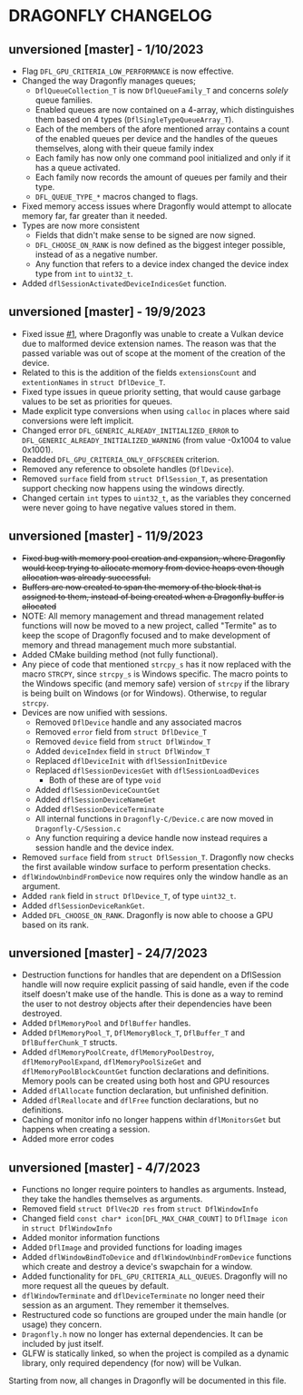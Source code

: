 # DRAGONFLY CHANGELOG

## unversioned [master] - 1/10/2023
- Flag `DFL_GPU_CRITERIA_LOW_PERFORMANCE` is now effective.
- Changed the way Dragonfly manages queues; 
  - `DflQueueCollection_T` is now `DflQueueFamily_T` and concerns *solely* queue families.
  - Enabled queues are now contained on a 4-array, which distinguishes them based on 4 types (`DflSingleTypeQueueArray_T`).
  - Each of the members of the afore mentioned array contains a count of the enabled queues per device and the handles of the queues themselves, along with their queue family index
  - Each family has now only one command pool initialized and only if it has a queue activated.
  - Each family now records the amount of queues per family and their type.
  - `DFL_QUEUE_TYPE_*` macros changed to flags.
- Fixed memory access issues where Dragonfly would attempt to allocate memory far, far greater than it needed.
- Types are now more consistent
  - Fields that didn't make sense to be signed are now signed.
  - `DFL_CHOOSE_ON_RANK` is now defined as the biggest integer possible, instead of as a negative number.
  - Any function that refers to a device index changed the device index type from `int` to `uint32_t`.
- Added `dflSessionActivatedDeviceIndicesGet` function.

## unversioned [master] - 19/9/2023
- Fixed issue [#1](https://github.com/xmamalou/dragonfly/issues/1), where Dragonfly was unable to create a Vulkan device due to malformed device extension names. The reason was that the passed variable was out of scope at the moment of the creation of the device.
- Related to this is the addition of the fields `extensionsCount` and `extentionNames` in `struct DflDevice_T`.
- Fixed type issues in queue priority setting, that would cause garbage values to be set as priorities for queues.
- Made explicit type conversions when using `calloc` in places where said conversions were left implicit.
- Changed error `DFL_GENERIC_ALREADY_INITIALIZED_ERROR` to `DFL_GENERIC_ALREADY_INITIALIZED_WARNING` (from value -0x1004 to value 0x1001).
- Readded `DFL_GPU_CRITERIA_ONLY_OFFSCREEN` criterion.
- Removed any reference to obsolete handles (`DflDevice`).
- Removed `surface` field from `struct DflSession_T`, as presentation support checking now happens using the windows directly.
- Changed certain `int` types to `uint32_t`, as the variables they concerned were never going to have negative values stored in them.

## unversioned [master] - 11/9/2023
- ~~Fixed bug with memory pool creation and expansion, where Dragonfly would keep trying to allocate memory from device heaps even though allocation was already successful.~~
- ~~Buffers are now created to span the memory of the block that is assigned to them, instead of being created when a Dragonfly buffer is allocated~~
- NOTE: All memory management and thread management related functions will now be moved to a new project, called "Termite" as to keep the scope of Dragonfly focused and to make development of memory and thread management much more substantial.
- Added CMake building method (not fully functional).
- Any piece of code that mentioned `strcpy_s` has it now replaced with the macro `STRCPY`, since `strcpy_s` is Windows specific. The macro points to the Windows specific (and memory safe) version of `strcpy` if the library is being built on Windows (or for Windows). Otherwise, to regular `strcpy`.
- Devices are now unified with sessions.
    - Removed `DflDevice` handle and any associated macros
    - Removed `error` field from `struct DflDevice_T`
    - Removed `device` field from `struct DflWindow_T`
    - Added `deviceIndex` field in `struct DflWindow_T`
    - Replaced `dflDeviceInit` with `dflSessionInitDevice`
    - Replaced `dflSessionDevicesGet` with `dflSessionLoadDevices`
       - Both of these are of type `void`
    - Added `dflSessionDeviceCountGet`
    - Added `dflSessionDeviceNameGet`
    - Added `dflSessionDeviceTerminate`
    - All internal functions in `Dragonfly-C/Device.c` are now moved in `Dragonfly-C/Session.c`
    - Any function requiring a device handle now instead requires a session handle and the device index.
- Removed `surface` field from `struct DflSession_T`. Dragonfly now checks the first available window surface to perform presentation checks.
- `dflWindowUnbindFromDevice` now requires only the window handle as an argument. 
- Added `rank` field in `struct DflDevice_T`, of type `uint32_t`. 
- Added `dflSessionDeviceRankGet`.
- Added `DFL_CHOOSE_ON_RANK`. Dragonfly is now able to choose a GPU based on its rank.

## unversioned [master] - 24/7/2023
- Destruction functions for handles that are dependent on a DflSession handle will now require explicit passing of said handle, even if the code itself doesn't make use of the handle. This is done as a way to remind the user to not destroy objects after their dependencies have been destroyed.
- Added `DflMemoryPool` and `DflBuffer` handles.
- Added `DflMemoryPool_T`, `DflMemoryBlock_T`, `DflBuffer_T` and `DflBufferChunk_T` structs.
- Added `dflMemoryPoolCreate`, `dflMemoryPoolDestroy`, `dflMemoryPoolExpand`, `dflMemoryPoolSizeGet` and `dflMemoryPoolBlockCountGet` function declarations and definitions. Memory pools can be created using both host and GPU resources
- Added `dflAllocate` function declaration, but unfinished definition.
- Added `dflReallocate` and `dflFree` function declarations, but no definitions.
- Caching of monitor info no longer happens within `dflMonitorsGet` but happens when creating a session.
- Added more error codes

## unversioned [master] - 4/7/2023
- Functions no longer require pointers to handles as arguments. Instead, they take the handles themselves as arguments.
- Removed field `struct DflVec2D res` from `struct DflWindowInfo`
- Changed field `const char* icon[DFL_MAX_CHAR_COUNT]` to `DflImage icon` in `struct DflWindowInfo`
- Added monitor information functions
- Added `DflImage` and provided functions for loading images
- Added `dflWindowBindToDevice` and `dflWindowUnbindFromDevice` functions which create and destroy a device's swapchain for a window.
- Added functionality for `DFL_GPU_CRITERIA_ALL_QUEUES`. Dragonfly will no more request all the queues by default.
- `dflWindowTerminate` and `dflDeviceTerminate` no longer need their session as an argument. They remember it themselves.
- Restructured code so functions are grouped under the main handle (or usage) they concern.
- `Dragonfly.h` now no longer has external dependencies. It can be included by just itself. 
- GLFW is statically linked, so when the project is compiled as a dynamic library, only required dependency (for now) will be Vulkan.

Starting from now, all changes in Dragonfly will be documented in this file.